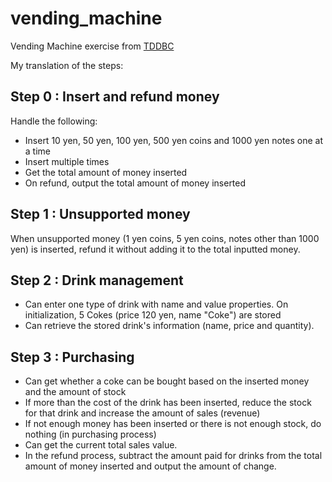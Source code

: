 vending_machine
===============

Vending Machine exercise from [TDDBC](http://devtesting.jp/tddbc/?TDDBC%E5%A4%A7%E9%98%AA2.0%2F%E8%AA%B2%E9%A1%8C)

My translation of the steps:

Step 0 : Insert and refund money
--------------------------------
Handle the following:
* Insert 10 yen, 50 yen, 100 yen, 500 yen coins and 1000 yen notes one at a time
* Insert multiple times
* Get the total amount of money inserted
* On refund, output the total amount of money inserted

Step 1 : Unsupported money
--------------------------
When unsupported money (1 yen coins, 5 yen coins, notes other than 1000 yen) is inserted, refund it without adding it
to the total inputted money.

Step 2 : Drink management
-------------------------
* Can enter one type of drink with name and value properties. On initialization, 5 Cokes (price 120 yen, name "Coke") are stored
* Can retrieve the stored drink's information (name, price and quantity).

Step 3 : Purchasing
-------------------
* Can get whether a coke can be bought based on the inserted money and the amount of stock
* If more than the cost of the drink has been inserted, reduce the stock for that drink and increase the amount of sales (revenue)
* If not enough money has been inserted or there is not enough stock, do nothing (in purchasing process)
* Can get the current total sales value.
* In the refund process, subtract the amount paid for drinks from the total amount of money inserted and output the amount of change.

